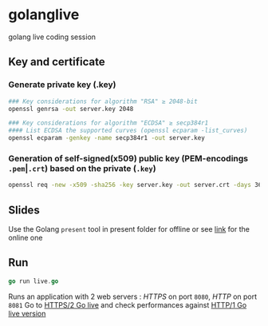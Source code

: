 # golanglive
golang live coding session

## Key and certificate
### Generate private key (.key)

```sh
### Key considerations for algorithm "RSA" ≥ 2048-bit
openssl genrsa -out server.key 2048

### Key considerations for algorithm "ECDSA" ≥ secp384r1
#### List ECDSA the supported curves (openssl ecparam -list_curves)
openssl ecparam -genkey -name secp384r1 -out server.key
```

### Generation of self-signed(x509) public key (PEM-encodings `.pem`|`.crt`) based on the private (`.key`)

```sh
openssl req -new -x509 -sha256 -key server.key -out server.crt -days 3650
```

## Slides

Use the Golang `present` tool in present folder for offline or see [link](http://go-talks.appspot.com/github.com/sebastienfr/golanglive/present/golanglive.slide#1) for the online one
   
## Run
   
```go
go run live.go
```

Runs an application with 2 web servers : *HTTPS* on port `8080`, *HTTP* on port `8081`
Go to [HTTPS/2 Go live](https://localhost:8081/index.html) and check performances against
[HTTP/1 Go live version](https://localhost:8081/index.html)
   
